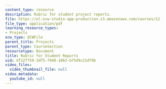 ```yaml
---
content_type: resource
description: Rubric for student project reports.
file: https://ol-ocw-studio-app-production.s3.amazonaws.com/courses/12-307-weather-and-climate-laboratory-spring-2009/df22f7593df579481863b75d9c21df9b_report_rubric.pdf
file_type: application/pdf
learning_resource_types:
- Projects
ocw_type: OCWFile
parent_title: Projects
parent_type: CourseSection
resourcetype: Document
title: Rubric for Student Reports
uid: df22f759-3df5-7948-1863-b75d9c21df9b
video_files:
  video_thumbnail_file: null
video_metadata:
  youtube_id: null
---
```

